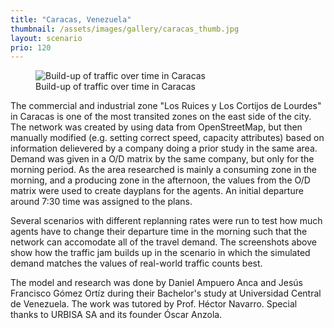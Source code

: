 ```yaml
---
title: "Caracas, Venezuela"
thumbnail: /assets/images/gallery/caracas_thumb.jpg
layout: scenario
prio: 120
---
```


<figure>
  <img src="/assets/images/gallery/caracas_1.jpg" alt="Build-up of traffic over time in Caracas" />
  <figcaption>Build-up of traffic over time in Caracas</figcaption>
</figure>

The commercial and industrial zone "Los Ruices y Los Cortijos de Lourdes" in Caracas is one of the most transited zones on the east side of the city. The network was created by using data from OpenStreetMap, but then manually modified (e.g. setting correct speed, capacity attributes) based on information delievered by a company doing a prior study in the same area. Demand was given in a O/D matrix by the same company, but only for the morning period. As the area researched is mainly a consuming zone in the morning, and a producing zone in the afternoon, the values from the O/D matrix were used to create dayplans for the agents. An initial departure around 7:30 time was assigned to the plans.

Several scenarios with different replanning rates were run to test how much agents have to change their departure time in the morning such that the network can accomodate all of the travel demand. The screenshots above show how the traffic jam builds up in the scenario in which the simulated demand matches the values of real-world traffic counts best.

The model and research was done by Daniel Ampuero Anca and Jesús Francisco Gómez Ortíz during their Bachelor's study at Universidad Central de Venezuela. The work was tutored by Prof. Héctor Navarro. Special thanks to URBISA SA and its founder Óscar Anzola.
